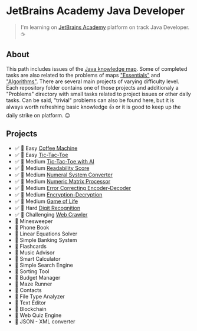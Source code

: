 # JetBrains Academy Java Developer

> I'm learning on [JetBrains Academy](https://www.jetbrains.com/academy/) platform on track Java Developer. :coffee:

## About
This path includes issues of the [Java knowledge map](https://hyperskill.org/knowledge-map/73?v=table).
Some of completed tasks are also related to the problems of maps ["Essentials"](https://hyperskill.org/knowledge-map/357?v=table) and ["Algorithms"](https://hyperskill.org/knowledge-map/521?v=table).
There are several main projects of varying difficulty level. 
Each repository folder contains one of those projects and additionaly a "Problems" directory with small tasks related to project issues or other daily tasks.
Can be said, "trivial" problems can also be found here, but it is always worth refreshing basic knowledge :+1: or it is good to keep up the daily strike on platform. :wink:

## Projects
* :white_check_mark: :muscle: Easy   [Coffee Machine](Coffee%20Machine)
* :white_check_mark: :muscle: Easy   [Tic-Tac-Toe](TicTacToe)
* :white_check_mark: :muscle: Medium [Tic-Tac-Toe with AI](Tic-Tac-Toe%20with%20AI)
* :white_check_mark: :muscle: Medium [Readability Score](Readability%20Score)
* :white_check_mark: :muscle: Medium [Numeral System Converter](Numeral%20System%20Converter)
* :white_check_mark: :muscle: Medium [Numeric Matrix Processor](Numeric%20Matrix%20Processor)
* :white_check_mark: :muscle: Medium [Error Correcting Encoder-Decoder](Error%20Correcting%20Encoder-Decoder)
* :white_check_mark: :muscle: Medium [Encryption-Decryption](Encryption-Decryption)
* :white_check_mark: :muscle: Medium [Game of Life](Game%20of%20Life)
* :white_check_mark: :muscle: Hard [Digit Recognition](Digit%Recognition)
* :white_check_mark: :muscle: Challenging [Web Crawler](Web%20Crawler)
* :construction: Minesweeper
* :black_square_button: Phone Book
* :black_square_button: Linear Equations Solver	
* :black_square_button: Simple Banking System
* :black_square_button: Flashcards
* :black_square_button: Music Advisor
* :black_square_button: Smart Calculator
* :black_square_button: Simple Search Engine
* :black_square_button: Sorting Tool
* :black_square_button: Budget Manager
* :black_square_button: Maze Runner
* :black_square_button: Contacts
* :black_square_button: File Type Analyzer
* :black_square_button: Text Editor
* :black_square_button: Blockchain
* :black_square_button: Web Quiz Engine
* :black_square_button: JSON - XML converter